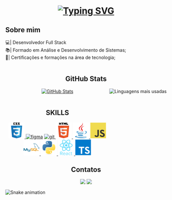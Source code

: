 <h1 align="center">
  <a href="https://git.io/typing-svg">
    <img src="https://readme-typing-svg.herokuapp.com?font=Montserrat&weight=500&size=40&pause=1000&color=1E90FF&center=true&vCenter=true&random=false&width=635&height=50&lines=Olá!+Me+chamo+Nicholas;Desenvolvedor+Full+Stack;" alt="Typing SVG"/>
  </a>
</h1>

<div>
  <h2>Sobre mim</h2>
  💻| Desenvolvedor Full Stack<br>
  📚| Formado em Análise e Desenvolvimento de Sistemas;<br>
  🧠| Certificações e formações na área de tecnologia;<br>
</div>

<div align="center">
  <br>
  <h2>GitHub Stats</h2>
  <a href="https://github.com/Nxcholass">
    <img height="170em" src="https://github-readme-stats.vercel.app/api?username=Nxcholass&theme=blueberry&show_icons=true&hide_border=true" alt="GitHub Stats"/>
  </a>
  <img align="right" height="170em" src="https://github-readme-stats.vercel.app/api/top-langs/?username=Nxcholass&theme=blueberry&show_icons=true&hide_border=false&layout=compact" alt="Linguagens mais usadas"/>
  <br>
</div>

<div align="center">
  <br>
  <div style="display: inline_block">
    <h2 align="center">SKILLS</h2>
    <p align="center" gap="5"> 
      <a href="https://www.w3schools.com/css/" target="_blank" rel="noreferrer"> <img src="https://raw.githubusercontent.com/devicons/devicon/master/icons/css3/css3-original-wordmark.svg" alt="css3" width="50" height="50"/> </a> 
      <a href="https://www.figma.com/" target="_blank" rel="noreferrer"> <img src="https://www.vectorlogo.zone/logos/figma/figma-icon.svg" alt="figma" width="50" height="50"/></a> 
      <a href="https://git-scm.com/" target="_blank" rel="noreferrer"> <img src="https://www.vectorlogo.zone/logos/git-scm/git-scm-icon.svg" alt="git" width="50" height="50"/> </a> 
      <a href="https://www.w3.org/html/" target="_blank" rel="noreferrer"> <img src="https://raw.githubusercontent.com/devicons/devicon/master/icons/html5/html5-original-wordmark.svg" alt="html5" width="50" height="50"/> </a> 
      <a href="https://www.java.com" target="_blank" rel="noreferrer"> <img src="https://raw.githubusercontent.com/devicons/devicon/master/icons/java/java-original.svg" alt="java" width="50" height="50"/> </a> 
      <a href="https://developer.mozilla.org/en-US/docs/Web/JavaScript" target="_blank" rel="noreferrer"> <img src="https://raw.githubusercontent.com/devicons/devicon/master/icons/javascript/javascript-original.svg" alt="javascript" width="50" height="50"/> </a>
      <a href="https://www.mysql.com/" target="_blank" rel="noreferrer"> <img src="https://raw.githubusercontent.com/devicons/devicon/master/icons/mysql/mysql-original-wordmark.svg" alt="mysql" width="50" height="50"/> </a> 
      <a href="https://www.python.org" target="_blank" rel="noreferrer"> <img src="https://raw.githubusercontent.com/devicons/devicon/master/icons/python/python-original.svg" alt="python" width="50" height="50"/> </a> 
      <a href="https://reactjs.org/" target="_blank" rel="noreferrer"> <img src="https://raw.githubusercontent.com/devicons/devicon/master/icons/react/react-original-wordmark.svg" alt="react" width="50" height="50"/> </a> 
      <a href="https://www.typescriptlang.org/" target="_blank" rel="noreferrer"> <img src="https://raw.githubusercontent.com/devicons/devicon/master/icons/typescript/typescript-original.svg" alt="typescript" width="50" height="50"/> </a>
    </p>
  </div>

  <h2 align="center">Contatos</h2>
  <p align="center">
    <a href="mailto:ninovetti@gmail.com"><img src="https://img.shields.io/badge/-Gmail-D14836?style=for-the-badge&logo=gmail&logoColor=white" target="_blank"></a>
    <a href="https://www.linkedin.com/in/novetti/" target="_blank"><img src="https://img.shields.io/badge/-LinkedIn-%230077B5?style=for-the-badge&logo=linkedin&logoColor=white" target="_blank"></a> 
  </p>
</div>

![Snake animation](https://github.com/LuigiGF/LuigiGF/blob/output/github-contribution-grid-snake.svg)
